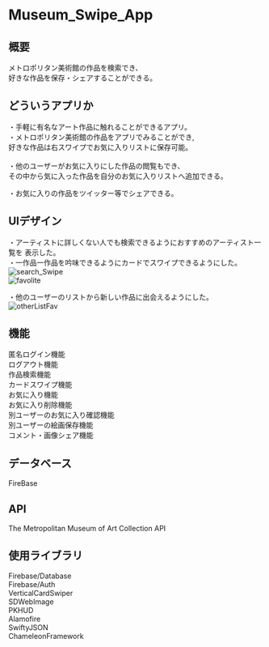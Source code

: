 # Museum_Swipe_App

## 概要
メトロポリタン美術館の作品を検索でき、  
好きな作品を保存・シェアすることができる。

## どういうアプリか
・手軽に有名なアート作品に触れることができるアプリ。 
<br>
・メトロポリタン美術館の作品をアプリでみることができ,  
好きな作品は右スワイプでお気に入りリストに保存可能。  
<br>
・他のユーザーがお気に入りにした作品の閲覧もでき、  
その中から気に入った作品を自分のお気に入りリストへ追加できる。  

・お気に入りの作品をツイッター等でシェアできる。  


## UIデザイン
・アーティストに詳しくない人でも検索できるようにおすすめのアーティスト一覧を
表示した。  
・一作品一作品を吟味できるようにカードでスワイプできるようにした。  
![search_Swipe](https://user-images.githubusercontent.com/78245675/112149481-5fdc9380-8c22-11eb-9a02-94b89410cf9a.gif)  
![favolite](https://user-images.githubusercontent.com/78245675/112149794-b4800e80-8c22-11eb-9dcf-546ca6915538.gif)    

・他のユーザーのリストから新しい作品に出会えるようにした。  
![otherListFav](https://user-images.githubusercontent.com/78245675/112150001-f446f600-8c22-11eb-8b99-2215d2d8e68e.gif)


## 機能
匿名ログイン機能  
ログアウト機能  
作品検索機能  
カードスワイプ機能  
お気に入り機能  
お気に入り削除機能  
別ユーザーのお気に入り確認機能  
別ユーザーの絵画保存機能  
コメント・画像シェア機能  

## データベース
FireBase

## API
The Metropolitan Museum of Art Collection API

## 使用ライブラリ
Firebase/Database  
Firebase/Auth  
VerticalCardSwiper  
SDWebImage  
PKHUD  
Alamofire  
SwiftyJSON  
ChameleonFramework  








